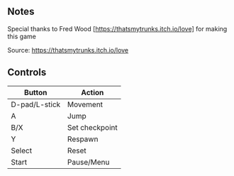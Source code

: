 ## Notes

Special thanks to Fred Wood [https://thatsmytrunks.itch.io/love] for making this game

Source: https://thatsmytrunks.itch.io/love

## Controls

| Button | Action |
|--|--| 
|D-pad/L-stick|Movement|
|A|Jump|
|B/X|Set checkpoint|
|Y|Respawn|
|Select|Reset|
|Start|Pause/Menu|


